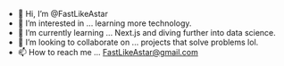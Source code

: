 - 👋 Hi, I’m @FastLikeAstar
- 👀 I’m interested in ... learning more technology.
- 🌱 I’m currently learning ... Next.js and diving further into data science.
- 💞️ I’m looking to collaborate on ... projects that solve problems lol.
- 📫 How to reach me ... FastLikeAstar@gmail.com 

<!---
FastLikeAstar/FastLikeAstar is a ✨ special ✨ repository because its `README.md` (this file) appears on your GitHub profile.
You can click the Preview link to take a look at your changes.
--->
